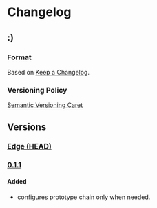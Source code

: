 
# Changelog

## :)

### Format

Based on [Keep a Changelog].

### Versioning Policy

[Semantic Versioning Caret]

## Versions

### [Edge (HEAD)][edge]

### [0.1.1]

#### Added

* configures prototype chain only when needed.

[Keep a Changelog]: http://keepachangelog.com/en/1.0.0/
[Semantic Versioning Caret]: https://github.com/myowncake/semver-caret
[edge]: https://github.com/typescript-plus/builtin-class-decorator/compare/v0.1.1...HEAD
[0.1.1]: https://github.com/typescript-plus/builtin-class-decorator/compare/v0.1.0...v0.1.1
